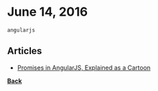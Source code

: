 # June 14, 2016

`angularjs`

## Articles

- [Promises in AngularJS, Explained as a Cartoon](http://andyshora.com/promises-angularjs-explained-as-cartoon.html)


[__Back__](../README.md#jun)
